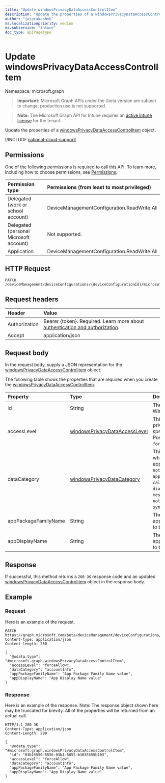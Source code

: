 ```yaml
---
title: "Update windowsPrivacyDataAccessControlItem"
description: "Update the properties of a windowsPrivacyDataAccessControlItem object."
author: "jaiprakashmb"
ms.localizationpriority: medium
ms.subservice: "intune"
doc_type: apiPageType
---
```


# Update windowsPrivacyDataAccessControlItem

Namespace: microsoft.graph

> **Important:** Microsoft Graph APIs under the /beta version are subject to change; production use is not supported.

> **Note:** The Microsoft Graph API for Intune requires an [active Intune license](https://go.microsoft.com/fwlink/?linkid=839381) for the tenant.

Update the properties of a [windowsPrivacyDataAccessControlItem](../resources/intune-deviceconfig-windowsprivacydataaccesscontrolitem.md) object.

[!INCLUDE [national-cloud-support](../../includes/all-clouds.md)]

## Permissions
One of the following permissions is required to call this API. To learn more, including how to choose permissions, see [Permissions](/graph/permissions-reference).

|Permission type|Permissions (from least to most privileged)|
|:---|:---|
|Delegated (work or school account)|DeviceManagementConfiguration.ReadWrite.All|
|Delegated (personal Microsoft account)|Not supported.|
|Application|DeviceManagementConfiguration.ReadWrite.All|

## HTTP Request
<!-- {
  "blockType": "ignored"
}
-->
``` http
PATCH /deviceManagement/deviceConfigurations/{deviceConfigurationId}/microsoft.graph.windows10GeneralConfiguration/privacyAccessControls/{windowsPrivacyDataAccessControlItemId}
```

## Request headers
|Header|Value|
|:---|:---|
|Authorization|Bearer {token}. Required. Learn more about [authentication and authorization](/graph/auth/auth-concepts).|
|Accept|application/json|

## Request body
In the request body, supply a JSON representation for the [windowsPrivacyDataAccessControlItem](../resources/intune-deviceconfig-windowsprivacydataaccesscontrolitem.md) object.

The following table shows the properties that are required when you create the [windowsPrivacyDataAccessControlItem](../resources/intune-deviceconfig-windowsprivacydataaccesscontrolitem.md).

|Property|Type|Description|
|:---|:---|:---|
|id|String|The key of WindowsPrivacyDataAccessControlItem.|
|accessLevel|[windowsPrivacyDataAccessLevel](../resources/intune-deviceconfig-windowsprivacydataaccesslevel.md)|This indicates an access level for the privacy data category to which the specified application will be given to. Possible values are: `notConfigured`, `forceAllow`, `forceDeny`, `userInControl`.|
|dataCategory|[windowsPrivacyDataCategory](../resources/intune-deviceconfig-windowsprivacydatacategory.md)|This indicates a privacy data category to which the specific access control will apply. Possible values are: `notConfigured`, `accountInfo`, `appsRunInBackground`, `calendar`, `callHistory`, `camera`, `contacts`, `diagnosticsInfo`, `email`, `location`, `messaging`, `microphone`, `motion`, `notifications`, `phone`, `radios`, `tasks`, `syncWithDevices`, `trustedDevices`.|
|appPackageFamilyName|String|The Package Family Name of a Windows app. When set, the access level applies to the specified application.|
|appDisplayName|String|The Package Family Name of a Windows app. When set, the access level applies to the specified application.|



## Response
If successful, this method returns a `200 OK` response code and an updated [windowsPrivacyDataAccessControlItem](../resources/intune-deviceconfig-windowsprivacydataaccesscontrolitem.md) object in the response body.

## Example

### Request
Here is an example of the request.
``` http
PATCH https://graph.microsoft.com/beta/deviceManagement/deviceConfigurations/{deviceConfigurationId}/microsoft.graph.windows10GeneralConfiguration/privacyAccessControls/{windowsPrivacyDataAccessControlItemId}
Content-type: application/json
Content-length: 250

{
  "@odata.type": "#microsoft.graph.windowsPrivacyDataAccessControlItem",
  "accessLevel": "forceAllow",
  "dataCategory": "accountInfo",
  "appPackageFamilyName": "App Package Family Name value",
  "appDisplayName": "App Display Name value"
}
```

### Response
Here is an example of the response. Note: The response object shown here may be truncated for brevity. All of the properties will be returned from an actual call.
``` http
HTTP/1.1 200 OK
Content-Type: application/json
Content-Length: 299

{
  "@odata.type": "#microsoft.graph.windowsPrivacyDataAccessControlItem",
  "id": "03b15556-5556-03b1-5655-b1035655b103",
  "accessLevel": "forceAllow",
  "dataCategory": "accountInfo",
  "appPackageFamilyName": "App Package Family Name value",
  "appDisplayName": "App Display Name value"
}
```
